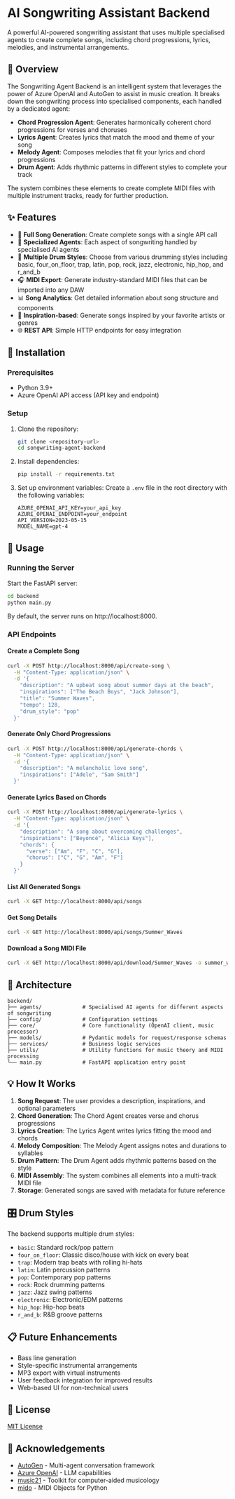# AI Songwriting Assistant Backend

A powerful AI-powered songwriting assistant that uses multiple specialised agents to create complete songs, including chord progressions, lyrics, melodies, and instrumental arrangements.

## 🎵 Overview

The Songwriting Agent Backend is an intelligent system that leverages the power of Azure OpenAI and AutoGen to assist in music creation. It breaks down the songwriting process into specialised components, each handled by a dedicated agent:

- **Chord Progression Agent**: Generates harmonically coherent chord progressions for verses and choruses
- **Lyrics Agent**: Creates lyrics that match the mood and theme of your song
- **Melody Agent**: Composes melodies that fit your lyrics and chord progressions
- **Drum Agent**: Adds rhythmic patterns in different styles to complete your track

The system combines these elements to create complete MIDI files with multiple instrument tracks, ready for further production.

## ✨ Features

- 🎹 **Full Song Generation**: Create complete songs with a single API call
- 🎸 **Specialized Agents**: Each aspect of songwriting handled by specialised AI agents
- 🥁 **Multiple Drum Styles**: Choose from various drumming styles including basic, four_on_floor, trap, latin, pop, rock, jazz, electronic, hip_hop, and r_and_b
- 🎧 **MIDI Export**: Generate industry-standard MIDI files that can be imported into any DAW
- 📊 **Song Analytics**: Get detailed information about song structure and components
- 🎯 **Inspiration-based**: Generate songs inspired by your favorite artists or genres
- 🌐 **REST API**: Simple HTTP endpoints for easy integration

## 🔧 Installation

### Prerequisites

- Python 3.9+
- Azure OpenAI API access (API key and endpoint)

### Setup

1. Clone the repository:
   ```bash
   git clone <repository-url>
   cd songwriting-agent-backend
   ```

2. Install dependencies:
   ```bash
   pip install -r requirements.txt
   ```

3. Set up environment variables:
   Create a `.env` file in the root directory with the following variables:
   ```
   AZURE_OPENAI_API_KEY=your_api_key
   AZURE_OPENAI_ENDPOINT=your_endpoint
   API_VERSION=2023-05-15
   MODEL_NAME=gpt-4
   ```

## 🚀 Usage

### Running the Server

Start the FastAPI server:

```bash
cd backend
python main.py
```

By default, the server runs on http://localhost:8000.

### API Endpoints

#### Create a Complete Song

```bash
curl -X POST http://localhost:8000/api/create-song \
  -H "Content-Type: application/json" \
  -d '{
    "description": "A upbeat song about summer days at the beach",
    "inspirations": ["The Beach Boys", "Jack Johnson"],
    "title": "Summer Waves",
    "tempo": 128,
    "drum_style": "pop"
  }'
```

#### Generate Only Chord Progressions

```bash
curl -X POST http://localhost:8000/api/generate-chords \
  -H "Content-Type: application/json" \
  -d '{
    "description": "A melancholic love song",
    "inspirations": ["Adele", "Sam Smith"]
  }'
```

#### Generate Lyrics Based on Chords

```bash
curl -X POST http://localhost:8000/api/generate-lyrics \
  -H "Content-Type: application/json" \
  -d '{
    "description": "A song about overcoming challenges",
    "inspirations": ["Beyoncé", "Alicia Keys"],
    "chords": {
      "verse": ["Am", "F", "C", "G"],
      "chorus": ["C", "G", "Am", "F"]
    }
  }'
```

#### List All Generated Songs

```bash
curl -X GET http://localhost:8000/api/songs
```

#### Get Song Details

```bash
curl -X GET http://localhost:8000/api/songs/Summer_Waves
```

#### Download a Song MIDI File

```bash
curl -X GET http://localhost:8000/api/download/Summer_Waves -o summer_waves.mid
```

## 🧩 Architecture

```
backend/
├── agents/             # Specialised AI agents for different aspects of songwriting
├── config/             # Configuration settings
├── core/               # Core functionality (OpenAI client, music processor)
├── models/             # Pydantic models for request/response schemas
├── services/           # Business logic services
├── utils/              # Utility functions for music theory and MIDI processing
└── main.py             # FastAPI application entry point
```

## 💡 How It Works

1. **Song Request**: The user provides a description, inspirations, and optional parameters
2. **Chord Generation**: The Chord Agent creates verse and chorus progressions
3. **Lyrics Creation**: The Lyrics Agent writes lyrics fitting the mood and chords
4. **Melody Composition**: The Melody Agent assigns notes and durations to syllables
5. **Drum Pattern**: The Drum Agent adds rhythmic patterns based on the style
6. **MIDI Assembly**: The system combines all elements into a multi-track MIDI file
7. **Storage**: Generated songs are saved with metadata for future reference

## 🎛️ Drum Styles

The backend supports multiple drum styles:

- `basic`: Standard rock/pop pattern
- `four_on_floor`: Classic disco/house with kick on every beat
- `trap`: Modern trap beats with rolling hi-hats
- `latin`: Latin percussion patterns
- `pop`: Contemporary pop patterns
- `rock`: Rock drumming patterns
- `jazz`: Jazz swing patterns
- `electronic`: Electronic/EDM patterns
- `hip_hop`: Hip-hop beats
- `r_and_b`: R&B groove patterns

## 📋 Future Enhancements

- Bass line generation
- Style-specific instrumental arrangements
- MP3 export with virtual instruments
- User feedback integration for improved results
- Web-based UI for non-technical users

## 📄 License

[MIT License](LICENSE)

## 🙏 Acknowledgements

- [AutoGen](https://github.com/microsoft/autogen) - Multi-agent conversation framework
- [Azure OpenAI](https://azure.microsoft.com/en-us/products/ai-services/openai-service) - LLM capabilities
- [music21](https://web.mit.edu/music21/) - Toolkit for computer-aided musicology
- [mido](https://mido.readthedocs.io/) - MIDI Objects for Python
